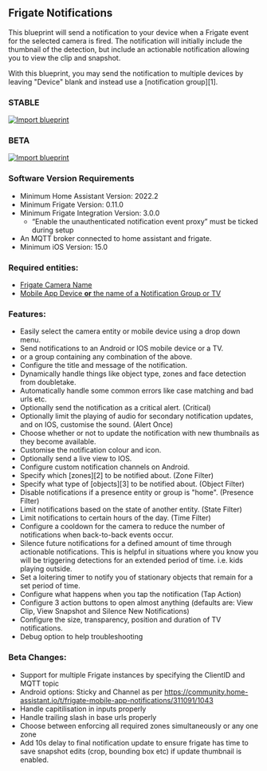 ## Frigate Notifications

This blueprint will send a notification to your device when a Frigate event for the selected camera is fired. The notification will initially include the thumbnail of the detection, but include an actionable notification allowing you to view the clip and snapshot.

With this blueprint, you may send the notification to multiple devices by leaving "Device" blank and instead use a [notification group][1].

### STABLE 
[![Import blueprint](https://my.home-assistant.io/badges/blueprint_import.svg)](https://my.home-assistant.io/redirect/blueprint_import/?blueprint_url=https%3A%2F%2Fgithub.com%2FSgtBatten/HA_blueprints/blob/main/Frigate%20Camera%20Notifications/Stable)

### BETA
[![Import blueprint](https://my.home-assistant.io/badges/blueprint_import.svg)](https://my.home-assistant.io/redirect/blueprint_import/?blueprint_url=https%3A%2F%2Fgithub.com%2FSgtBatten/HA_blueprints/blob/main/Frigate%20Camera%20Notifications/Beta)

### Software Version Requirements

- Minimum Home Assistant Version: 2022.2
- Minimum Frigate Version: 0.11.0
- Minimum Frigate Integration Version: 3.0.0
  - “Enable the unauthenticated notification event proxy” must be ticked during setup
- An MQTT broker connected to home assistant and frigate.
- Minimum iOS Version: 15.0

### Required entities:

- [Frigate Camera Name](https://github.com/SgtBatten/HA_blueprints/blob/doc_updates/Frigate%20Camera%20Notifications/Guide:%20Configuration%20Options.md#frigate-camera)
- [Mobile App Device **or** the name of a Notification Group or TV](https://github.com/SgtBatten/HA_blueprints/blob/doc_updates/Frigate%20Camera%20Notifications/Guide:%20Configuration%20Options.md#notify-device-and-notify-grouptv)

### Features:
    
- Easily select the camera entity or mobile device using a drop down menu.
- Send notifications to an Android or IOS mobile device or a TV.
 - or a group containing any combination of the above.
- Configure the title and message of the notification. 
- Dynamically handle things like object type, zones and face detection from doubletake.
- Automatically handle some common errors like case matching and bad urls etc.
- Optionally send the notification as a critical alert. (Critical)
- Optionally limit the playing of audio for secondary notification updates, and on IOS, customise the sound. (Alert Once)
- Choose whether or not to update the notification with new thumbnails as they become available.
- Customise the notification colour and icon.
- Optionally send a live view to IOS.
- Configure custom notification channels on Android.
- Specify which [zones][2] to be notified about. (Zone Filter)
- Specify what type of [objects][3] to be notified about. (Object Filter)
- Disable notifications if a presence entity or group is "home". (Presence Filter)
- Limit notifications based on the state of another entity. (State Filter)
- Limit notifications to certain hours of the day. (Time Filter)
- Configure a cooldown for the camera to reduce the number of notifications when back-to-back events occur.
- Silence future notifications for a defined amount of time through actionable notifications. This is helpful in situations where you know you will be triggering detections for an extended period of time. i.e. kids playing outside.
- Set a loitering timer to notify you of stationary objects that remain for a set period of time.
- Configure what happens when you tap the notification (Tap Action)
- Configure 3 action buttons to open almost anything (defaults are: View Clip, View Snapshot and Silence New Notifications)
- Configure the size, transparency, position and duration of TV notifications.
- Debug option to help troubleshooting

### Beta Changes:
- Support for multiple Frigate instances by specifying the ClientID and MQTT topic
- Android options: Sticky and Channel as per https://community.home-assistant.io/t/frigate-mobile-app-notifications/311091/1043
- Handle capitilisation in inputs properly
- Handle trailing slash in base urls properly
- Choose between enforcing all required zones simultaneously or any one zone
- Add 10s delay to final notification update to ensure frigate has time to save snapshot edits (crop, bounding box etc) if update thumbnail is enabled. 
